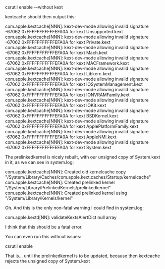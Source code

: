 
csrutil enable --without kext

kextcache should then output this:

com.apple.kextcache[NNN]: kext-dev-mode allowing invalid signature -67062 0xFFFFFFFFFFFEFA0A for kext Unsupported.kext
com.apple.kextcache[NNN]: kext-dev-mode allowing invalid signature -67062 0xFFFFFFFFFFFEFA0A for kext Private.kext
com.apple.kextcache[NNN]: kext-dev-mode allowing invalid signature -67062 0xFFFFFFFFFFFEFA0A for kext Mach.kext
com.apple.kextcache[NNN]: kext-dev-mode allowing invalid signature -67062 0xFFFFFFFFFFFEFA0A for kext MACFramework.kext
com.apple.kextcache[NNN]: kext-dev-mode allowing invalid signature -67062 0xFFFFFFFFFFFEFA0A for kext Libkern.kext
com.apple.kextcache[NNN]: kext-dev-mode allowing invalid signature -67062 0xFFFFFFFFFFFEFA0A for kext IOSystemManagement.kext
com.apple.kextcache[NNN]: kext-dev-mode allowing invalid signature -67062 0xFFFFFFFFFFFEFA0A for kext IONVRAMFamily.kext
com.apple.kextcache[NNN]: kext-dev-mode allowing invalid signature -67062 0xFFFFFFFFFFFEFA0A for kext IOKit.kext
com.apple.kextcache[NNN]: kext-dev-mode allowing invalid signature -67062 0xFFFFFFFFFFFEFA0A for kext BSDKernel.kext
com.apple.kextcache[NNN]: kext-dev-mode allowing invalid signature -67062 0xFFFFFFFFFFFEFA0A for kext ApplePlatformFamily.kext
com.apple.kextcache[NNN]: kext-dev-mode allowing invalid signature -67062 0xFFFFFFFFFFFEFA0A for kext AppleNMI.kext
com.apple.kextcache[NNN]: kext-dev-mode allowing invalid signature -67062 0xFFFFFFFFFFFEFA0A for kext System.kext

The prelinkedkernel is nicely rebuilt, with our unsigned copy of System.kext in it, as we can see in system.log:

com.apple.kextcache[NNN]: Created old kernelcache copy "/System/Library/Caches/com.apple.kext.caches/Startup/kernelcache"
com.apple.kextcache[NNN]: Created prelinked kernel "/System/Library/PrelinkedKernels/prelinkedkernel"
com.apple.kextcache[NNN]: Created prelinked kernel using "/System/Library/Kernels/kernel"

Oh. And this is the only non-fatal warning I could find in system.log:

com.apple.kextd[NN]: validateKextsAlertDict null array

I think that this should be a fatal error.

You can even run this without issues:

csrutil enable

That is… until the prelinkedkernel is to be updated, because then kextcache rejects the unsigned copy of System.kext